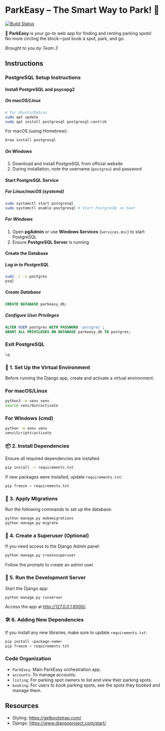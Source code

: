 # ParkEasy – The Smart Way to Park! 🚙  

[![Build Status](https://app.travis-ci.com/gcivil-nyu-org/team3-wed-spring25.svg?token=81yEXyGmJ4q4m5LeyGuS&branch=main)](https://app.travis-ci.com/gcivil-nyu-org/team3-wed-spring25)

🚀 **ParkEasy** is your go-to web app for finding and renting parking spots!  
No more circling the block—just book a spot, park, and go.  

*Brought to you by Team 3*

## Instructions

### PostgreSQL Setup Instructions

#### Install PostgreSQL and psycopg2

##### On macOS/Linux

```bash
# For Ubuntu/Debian
sudo apt update
sudo apt install postgresql postgresql-contrib
```

For macOS (using Homebrew):
```bash
brew install postgresql
```

##### On Windows
1. Download and install PostgreSQL from official website
2. During installation, note the username (`postgres`) and password

#### Start PostgreSQL Service

##### For Linux/macOS (systemd)
```bash
sudo systemctl start postgresql
sudo systemctl enable postgresql # Start PostgreSQL on boot
```

##### For Windows
1. Open **pgAdmin** or use **Windows Services** (`services.msc`) to start PostgreSQL
2. Ensure **PostgreSQL Server** is running

#### Create the Database

##### Log in to PostgreSQL
```bash
sudo -i -u postgres
psql
```

##### Create Database
```sql
CREATE DATABASE parkeasy_db;
```

##### Configure User Privileges
```sql
ALTER USER postgres WITH PASSWORD 'postgres';
GRANT ALL PRIVILEGES ON DATABASE parkeasy_db TO postgres;
```

### Exit PostgreSQL
```sql
\q
```

### 📌 1. Set Up the Virtual Environment
Before running the Django app, create and activate a virtual environment.

### For macOS/Linux
```bash
python3 -m venv venv
source venv/bin/activate
```

### For Windows (cmd)
```bash
python -m venv venv
venv\Scripts\activate
```

###  📦 2. Install Dependencies
Ensure all required dependencies are installed.

```bash
pip install -r requirements.txt
```

If new packages were installed, update `requirements.txt`:

```bash
pip freeze > requirements.txt
```

###  🔄 3. Apply Migrations
Run the following commands to set up the database:

```bash
python manage.py makemigrations
python manage.py migrate
```

###  🔑 4. Create a Superuser (Optional)
If you need access to the Django Admin panel:

```bash
python manage.py createsuperuser
```

Follow the prompts to create an admin user.

### 🚀 5. Run the Development Server
Start the Django app:

```bash
python manage.py runserver
```

Access the app at http://127.0.0.1:8000/.

### 🛠️ 6. Adding New Dependencies
If you install any new libraries, make sure to update `requirements.txt`:

```bash
pip install <package-name>
pip freeze > requirements.txt
```

###  Code Organization 
- ```ParkEasy```: Main ParkEasy orchestration app. 
- ```accounts```: To manage accounts. 
- ```listing```: For parking spot owners to list  and view their parking spots. 
- ```booking```: For users to book parking spots, see the spots they booked and manage them.

## Resources
- Styling: https://getbootstrap.com/
- Django: https://www.djangoproject.com/start/
